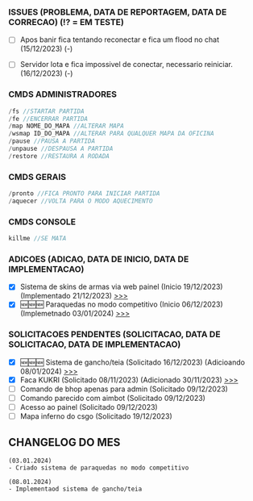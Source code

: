 ### ISSUES (PROBLEMA, DATA DE REPORTAGEM, DATA DE CORRECAO) (⁉️ = EM TESTE)
- [ ] Apos banir fica tentando reconectar e fica um flood no chat (15/12/2023) (-)
- [ ] Servidor lota e fica impossivel de conectar, necessario reiniciar. (16/12/2023) (-)


### CMDS ADMINISTRADORES
```c
/fs //STARTAR PARTIDA
/fe //ENCERRAR PARTIDA
/map NOME_DO_MAPA //ALTERAR MAPA
/wsmap ID_DO_MAPA //ALTERAR PARA QUALQUER MAPA DA OFICINA
/pause //PAUSA A PARTIDA
/unpause //DESPAUSA A PARTIDA
/restore //RESTAURA A RODADA
```

### CMDS GERAIS
```c
/pronto //FICA PRONTO PARA INICIAR PARTIDA
/aquecer //VOLTA PARA O MODO AQUECIMENTO
```

### CMDS CONSOLE
```c
killme //SE MATA
```

### ADICOES (ADICAO, DATA DE INICIO, DATA DE IMPLEMENTACAO)
- [X] Sistema de skins de armas via web painel (Inicio 19/12/2023) (Implementado 21/12/2023) [>>>](https://github.com/kubrv/1337-servidor/tree/main/instrucoes/skins_webpanel) 
- [X] 🆕🆕🆕 Paraquedas no modo competitivo (Inicio 06/12/2023) (Implemetnado 03/01/2024) [>>>](https://github.com/kubrv/1337-servidor/tree/main/instrucoes/paraquedas)

### SOLICITACOES PENDENTES (SOLICITACAO, DATA DE SOLICITACAO, DATA DE IMPLEMENTACAO)
- [X] 🆕🆕🆕 Sistema de gancho/teia (Solicitado 16/12/2023) (Adicioando 08/01/2024) [>>>](https://github.com/kubrv/1337-servidor/tree/main/instrucoes/gancho) 
- [X] Faca KUKRI (Solicitado 08/11/2023) (Adicionado 30/11/2023) [>>>](https://github.com/kubrv/1337-servidor/tree/main/instrucoes/kukri) 
- [ ] Comando de bhop apenas para admin (Solicitado 09/12/2023) 
- [ ] Comando parecido com aimbot (Solicitado 09/12/2023) 
- [ ] Acesso ao painel (Solicitado 09/12/2023) 
- [ ] Mapa inferno do csgo (Solicitado 19/12/2023)

## CHANGELOG DO MES
```
(03.01.2024)
- Criado sistema de paraquedas no modo competitivo

(08.01.2024)
- Implementaod sistema de gancho/teia
```